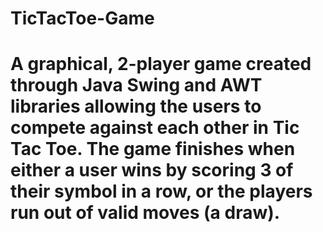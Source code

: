 # TicTacToe-Game
# A graphical, 2-player game created through Java Swing and AWT libraries allowing the users to compete against each other in Tic Tac Toe. The game finishes when either a user wins by scoring 3 of their symbol in a row, or the players run out of valid moves (a draw). 
